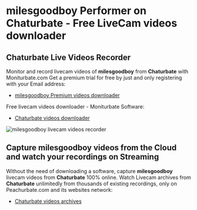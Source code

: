 # milesgoodboy Performer on Chaturbate - Free LiveCam videos downloader

## Chaturbate Live Videos Recorder

Monitor and record livecam videos of **milesgoodboy** from **Chaturbate** with Moniturbate.com
Get a premium trial for free by just and only registering with your Email address:
* [milesgoodboy Premium videos downloader](https://moniturbate.com/request-demo-licence-key.html)

Free livecam videos downloader - Moniturbate Software:
* [Chaturbate videos downloader](https://moniturbate.com/moniturbate-download-software.html)

![milesgoodboy livecam videos recorder](https://peachurnet.com/templates/moniturbate-software.png)


## Capture milesgoodboy videos from the Cloud and watch your recordings on Streaming

Without the need of downloading a software, capture **milesgoodboy** livecam videos from **Chaturbate** 100% online.
Watch Livecam archives from **Chaturbate** unlimitedly from thousands of existing recordings, only on Peachurbate.com and its websites network:
* [Chaturbate videos archives](https://peachurnet.com/)